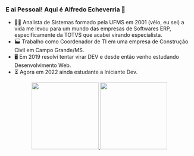 ### E ai Pessoal! Aqui é Alfredo Echeverria 🐷

<!--
**alfredoej/alfredoej** is a ✨ _special_ ✨ repository because its `README.md` (this file) appears on your GitHub profile.

Here are some ideas to get you started:

- 🔭 I’m currently working on ...
- 🌱 I’m currently learning ...
- 👯 I’m looking to collaborate on ...
- 🤔 I’m looking for help with ...
- 💬 Ask me about ...
- 📫 How to reach me: ...
- 😄 Pronouns: ...
- ⚡ Fun fact: ...
-->
- 👨‍🎓 Analista de Sistemas formado pela UFMS em 2001 (véio, eu sei) a vida me levou para um mundo das empresas de Softwares ERP, especificamente da TOTVS que acabei virando especialista.
- 🏭 Trabalho como Coordenador de TI em uma empresa de Construção Civil em Campo Grande/MS.
- 🖥 Em 2019 resolvi tentar virar DEV e desde então venho estudando Desenvolvimento Web.
- ⏳ Agora em 2022 ainda estudante a Iniciante Dev.

<div align="center">
  <a href="https://github.com/alfredoej">
  <img height="180em" src="https://github-readme-stats.vercel.app/api?username=alfredoej&show_icons=true&theme=vue-dark&include_all_commits=true&count_private=true"/>
  <img height="180em" src="https://github-readme-stats.vercel.app/api/top-langs/?username=alfredoej&layout=compact&langs_count=6&theme=vue-dark"/>
</div>
